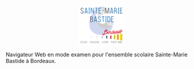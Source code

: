 <p align="center">
    <a href='https://www.smb33.fr/' target='_blank'><img src="./media/logo.svg"  width="120"></a>
</p>
Navigateur Web en mode examen pour l'ensemble scolaire Sainte-Marie Bastide à Bordeaux.

